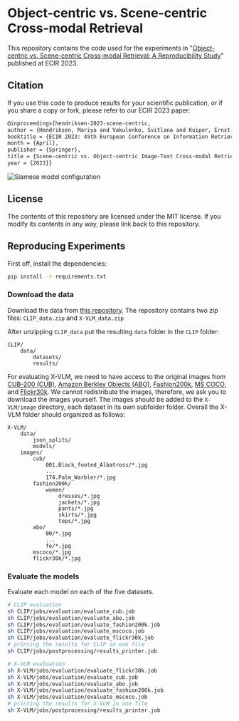 # Object-centric vs. Scene-centric Cross-modal Retrieval

This repository contains the code used for the experiments in "[Object-centric vs. Scene-centric Cross-modal Retrieval: A Reproducibility Study](https://mariyahendriksen.github.io/files/ecir23.pdf)" published at ECIR 2023.

## Citation
If you use this code to produce results for your scientific publication, or if you share a copy or fork, please refer to our ECIR 2023 paper:

```latex
@inproceedings{hendriksen-2023-scene-centric,
author = {Hendriksen, Mariya and Vakulenko, Svitlana and Kuiper, Ernst and de Rijke, Maarten},
booktitle = {ECIR 2023: 45th European Conference on Information Retrieval},
month = {April},
publisher = {Springer},
title = {Scene-centric vs. Object-centric Image-Text Cross-modal Retrieval: A Reproducibility Study},
year = {2023}}
```

![Siamese model configuration](images/Siamese-Model.png)

## License
The contents of this repository are licensed under the MIT license. If you modify its contents in any way, please link back to this repository.


## Reproducing Experiments

First off, install the dependencies:
```bash
pip install -r requirements.txt
```

### Download the data
Download the data from [this repository](https://zenodo.org/record/7298031#.Y2jgU-zMLtV). The repository contains two zip files: `CLIP_data.zip` and `X-VLM_data.zip`


After unzipping `CLIP_data` put the resulting `data` folder in the `CLIP` folder:

```angular2html
CLIP/
    data/
        datasets/
        results/
```


For evaluating X-VLM, we need to have access to the original images from [CUB-200 (CUB)](http://www.vision.caltech.edu/datasets/cub_200_2011/), [Amazon Berkley Objects (ABO)](https://amazon-berkeley-objects.s3.amazonaws.com/index.html), [Fashion200k](https://github.com/xthan/fashion-200k), [MS COCO](https://cocodataset.org), and [Flickr30k](https://shannon.cs.illinois.edu/DenotationGraph/). We cannot redistribute the images, therefore, we ask you to download the images yourself. The images should be added to the `X-VLM/image` directory, each dataset in its own subfolder folder.
Overall the X-VLM folder should organized as follows:

```angular2html
X-VLM/
    data/
        json_splits/
        models/
    images/
        cub/
            001.Black_footed_Albatross/*.jpg
            ...
            174.Palm_Warbler/*.jpg
        fashion200k/
            women/
                dresses/*.jpg
                jackets/*.jpg
                pants/*.jpg
                skirts/*.jpg
                tops/*.jpg
        abo/
            00/*.jpg
            ...
            fe/*.jpg
        mscoco/*.jpg
        flickr30k/*.jpg
```

### Evaluate the models
Evaluate each model on each of the five datasets.

```bash
# CLIP evaluation
sh CLIP/jobs/evaluation/evaluate_cub.job
sh CLIP/jobs/evaluation/evaluate_abo.job
sh CLIP/jobs/evaluation/evaluate_fashion200k.job
sh CLIP/jobs/evaluation/evaluate_mscoco.job
sh CLIP/jobs/evaluation/evaluate_flickr30k.job
# printing the results for CLIP in one file
sh CLIP/jobs/postprocessing/results_printer.job

# X-VLM evaluation
sh X-VLM/jobs/evaluation/evaluate_flickr30k.job 
sh X-VLM/jobs/evaluation/evaluate_cub.job 
sh X-VLM/jobs/evaluation/evaluate_abo.job 
sh X-VLM/jobs/evaluation/evaluate_fashion200k.job 
sh X-VLM/jobs/evaluation/evaluate_mscoco.job 
# printing the results for X-VLM in one file
sh X-VLM/jobs/postprocessing/results_printer.job
```

